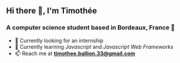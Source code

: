 ## Hi there 👋, I'm Timothée
### A computer science student based in Bordeaux, France 📌
- 🔭 Currently looking for an internship
- 📖 Currently learning _Javascript_ and _Javascript Web Frameworks_
- 📫 Reach me at **timothee.ballion.33@gmail.com**

<!--
**tiballion/tiballion** is a ✨ _special_ ✨ repository because its `README.md` (this file) appears on your GitHub profile.

Here are some ideas to get you started:

- 🔭 I’m currently working on ...
- 🌱 I’m currently learning ...
- 👯 I’m looking to collaborate on ...
- 🤔 I’m looking for help with ...
- 💬 Ask me about ...
- 📫 How to reach me: ...
- 😄 Pronouns: ...
- ⚡ Fun fact: ...
-->
